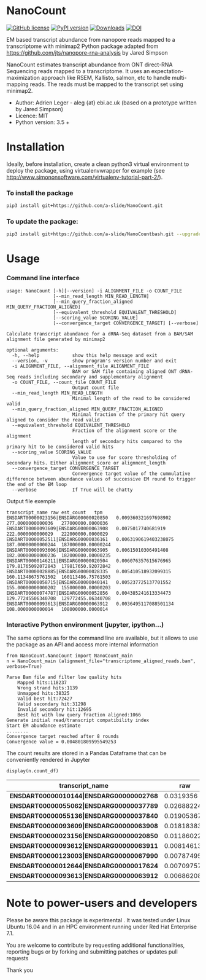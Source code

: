 # NanoCount

[![GitHub license](https://img.shields.io/github/license/a-slide/NanoCount.svg)](https://github.com/a-slide/NanoCount/blob/master/LICENSE)
[![PyPI version](https://badge.fury.io/py/NanoCount.svg)](https://badge.fury.io/py/NanoCount)
[![Downloads](https://pepy.tech/badge/NanoCount)](https://pepy.tech/project/NanoCount)
[![DOI](https://zenodo.org/badge/142873004.svg)](https://zenodo.org/badge/latestdoi/142873004)

EM based transcript abundance from nanopore reads mapped to a transcriptome with minimap2
Python package adapted from https://github.com/jts/nanopore-rna-analysis by Jared Simpson

NanoCount estimates transcript abundance from ONT direct-RNA Sequencing reads mapped to a transcriptome. It uses an expectation-maximization approach like RSEM, Kallisto, salmon, etc to handle multi-mapping reads. The reads must be mapped to the transcript set using minimap2.

* Author: Adrien Leger - aleg {at} ebi.ac.uk (based on a prototype written by Jared Simpson)
* Licence: MIT
* Python version: 3.5 +

# Installation

Ideally, before installation, create a clean python3 virtual environment to deploy the package, using virtualenvwrapper for example (see http://www.simononsoftware.com/virtualenv-tutorial-part-2/).

### To install the package

```bash
pip3 install git+https://github.com/a-slide/NanoCount.git
```

### To update the package:

```bash
pip3 install git+https://github.com/a-slide/NanoCountbash.git --upgrade
```

# Usage

### Command line interface
```
usage: NanoCount [-h][--version] -i ALIGNMENT_FILE -o COUNT_FILE
                 [--min_read_length MIN_READ_LENGTH]
                 [--min_query_fraction_aligned MIN_QUERY_FRACTION_ALIGNED]
                 [--equivalent_threshold EQUIVALENT_THRESHOLD]
                 [--scoring_value SCORING_VALUE]
                 [--convergence_target CONVERGENCE_TARGET] [--verbose]

Calculate transcript abundance for a dRNA-Seq dataset from a BAM/SAM alignment file generated by minimap2

optional arguments:
  -h, --help            show this help message and exit
  --version, -v         show program's version number and exit
  -i ALIGNMENT_FILE, --alignment_file ALIGNMENT_FILE
                        BAM or SAM file containing aligned ONT dRNA-Seq reads including secondary and supplementary alignment
  -o COUNT_FILE, --count_file COUNT_FILE
                        Output count file
  --min_read_length MIN_READ_LENGTH
                        Minimal length of the read to be considered valid
  --min_query_fraction_aligned MIN_QUERY_FRACTION_ALIGNED
                        Minimal fraction of the primary hit query aligned to consider the read valid
  --equivalent_threshold EQUIVALENT_THRESHOLD
                        Fraction of the alignment score or the alignment
                        length of secondary hits compared to the primary hit to be considered valid hits
  --scoring_value SCORING_VALUE
                        Value to use for score thresholding of secondary hits. Either alignment_score or alignment_length
  --convergence_target CONVERGENCE_TARGET
                        Convergence target value of the cummulative difference between abundance values of successive EM round to trigger the end of the EM loop
  --verbose             If True will be chatty
```

Output file exemple

```
transcript_name	raw	est_count	tpm
ENSDART00000023156|ENSDARG00000020850	0.009360321697698902	277.0000000000036	277000000.0000036
ENSDART00000093609|ENSDARG00000063908	0.0075017740681919	222.0000000000029	222000000.0000029
ENSDART00000052511|ENSDARG00000036161	0.0063190619403238075	187.00000000000244	187000000.00000244
ENSDART00000093606|ENSDARG00000063905	0.00615010306491408	182.00000000000236	182000000.00000235
ENSDART00000146211|ENSDARG00000020504	0.006076357615676965	179.81765092072843	179817650.92072842
ENSDART00000028885|ENSDARG00000028335	0.005410518932099315	160.11348675761502	160113486.75761503
ENSDART00000058715|ENSDARG00000040141	0.005237725137701552	155.00000000000202	155000000.00000203
ENSDART00000074787|ENSDARG00000052856	0.004385241613334473	129.77245506340708	129772455.06340708
ENSDART00000093613|ENSDARG00000063912	0.0036495117088501134	108.0000000000014	108000000.0000014
```

### Interactive Python environment (jupyter, ipython...)

The same options as for the command line are available, but it allows to use the package as an API and access more internal information

```python3
from NanoCount.NanoCount import NanoCount_main
n = NanoCount_main (alignment_file="transcriptome_aligned_reads.bam", verbose=True)
```

```
Parse Bam file and filter low quality hits
    Mapped hits:118237
    Wrong strand hits:1139
    Unmapped hits:38325
    Valid best hit:72427
    Valid secondary hit:31298
    Invalid secondary hit:12695
    Best hit with low query fraction aligned:1066
Generate initial read/transcript compatibility index
Start EM abundance estimate
........
Convergence target reached after 8 rounds
Convergence value = 0.004801809595549253
```

The count results are stored in a Pandas Dataframe that can be conveniently rendered in Jupyter
```python3
display(n.count_df)
```

| **transcript_name**                        | **raw**     | **est_count** | **tpm**    |
| ------------------------------------------ | ----------- | ------------- | ---------- |
| **ENSDART00000010144\|ENSDARG00000002768** | 0.0319356   | 2313          | 2313000000 |
| **ENSDART00000055062\|ENSDARG00000037789** | 0.02688224  | 1947          | 1947000000 |
| **ENSDART00000055136\|ENSDARG00000037840** | 0.01905367  | 1380          | 1380000000 |
| **ENSDART00000093609\|ENSDARG00000063908** | 0.01818383  | 1317          | 1317000000 |
| **ENSDART00000023156\|ENSDARG00000020850** | 0.01186022  | 859           | 859000000  |
| **ENSDART00000093612\|ENSDARG00000063911** | 0.008146133 | 590           | 590000000  |
| **ENSDART00000123003\|ENSDARG00000067990** | 0.007874959 | 570.3596      | 570359600  |
| **ENSDART00000012644\|ENSDARG00000017624** | 0.007097575 | 514.0561      | 514056100  |
| **ENSDART00000093613\|ENSDARG00000063912** | 0.006862082 | 497           | 497000000  |

# Note to power-users and developers

Please be aware this package is experimental . It was tested under Linux Ubuntu 16.04 and in an HPC environment running under Red Hat Enterprise 7.1.

You are welcome to contribute by requesting additional functionalities, reporting bugs or by forking and submitting patches or updates pull requests

Thank you
